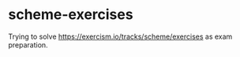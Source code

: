 # scheme-exercises
Trying to solve https://exercism.io/tracks/scheme/exercises as exam preparation.

